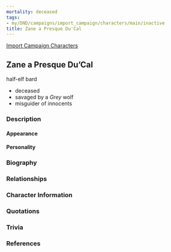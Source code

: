 ```yaml
---
mortality: deceased
tags:
- my/DND/campaigns/import_campaign/characters/main/inactive
title: Zane a Presque Du'Cal
---
```


[Import Campaign Characters](/dnd/characters/)

## Zane a Presque Du’Cal

half-elf bard

- deceased
- savaged by a _Grey_ wolf
- misguider of innocents

### Description

#### Appearance

#### Personality

### Biography

### Relationships

### Character Information

### Quotations

### Trivia

### References
